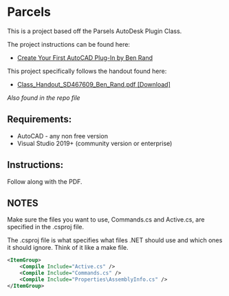 # Parcels

This is a project based off the Parsels AutoDesk Plugin Class.

The project instructions can be found here:

- [Create Your First AutoCAD Plug-In by Ben Rand](https://www.autodesk.com/autodesk-university/class/Create-Your-First-AutoCAD-Plug-2020?msockid=330dfa63d9e16669310defb5d8bf671a)

This project specifically follows the handout found here:

- [Class_Handout_SD467609_Ben_Rand.pdf [Download]](https://static.au-uw2-prd.autodesk.com/Class_Handout_SD467609_Ben_Rand.pdf)

_Also found in the repo file_

## Requirements:

- AutoCAD - any non free version
- Visual Studio 2019+ (community version or enterprise)

## Instructions:

Follow along with the PDF.

## NOTES

Make sure the files you want to use, Commands.cs and Active.cs, are specified in the .csproj file.

The .csproj file is what specifies what files .NET should use and which ones it should ignore. Think of it like a make file.

```xml
<ItemGroup>
    <Compile Include="Active.cs" />
    <Compile Include="Commands.cs" />
    <Compile Include="Properties\AssemblyInfo.cs" />
</ItemGroup>
```
